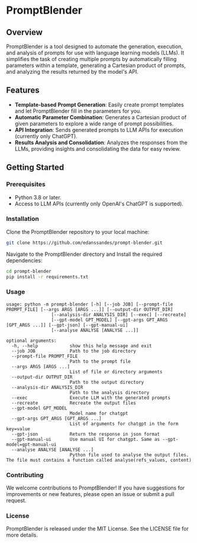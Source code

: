 # PromptBlender

## Overview

PromptBlender is a tool designed to automate the generation, execution, and analysis of prompts for use with language learning models (LLMs). It simplifies the task of creating multiple prompts by automatically filling parameters within a template, generating a Cartesian product of prompts, and analyzing the results returned by the model's API.

## Features

- **Template-based Prompt Generation**: Easily create prompt templates and let PromptBlender fill in the parameters for you.
- **Automatic Parameter Combination**: Generates a Cartesian product of given parameters to explore a wide range of prompt possibilities.
- **API Integration**: Sends generated prompts to LLM APIs for execution (currently only ChatGPT).
- **Results Analysis and Consolidation**: Analyzes the responses from the LLMs, providing insights and consolidating the data for easy review.

## Getting Started

### Prerequisites

- Python 3.8 or later.
- Access to LLM APIs (currently only OpenAI's ChatGPT is supported).

### Installation

Clone the PromptBlender repository to your local machine:

```bash
git clone https://github.com/edanssandes/prompt-blender.git
```

Navigate to the PromptBlender directory and Install the required dependencies:

```bash
cd prompt-blender
pip install -r requirements.txt
```

### Usage

```
usage: python -m prompt-blender [-h] [--job JOB] [--prompt-file PROMPT_FILE] [--args ARGS [ARGS ...]] [--output-dir OUTPUT_DIR] 
                 [--analysis-dir ANALYSIS_DIR] [--exec] [--recreate]
                 [--gpt-model GPT_MODEL] [--gpt-args GPT_ARGS [GPT_ARGS ...]] [--gpt-json] [--gpt-manual-ui] 
                 [--analyse ANALYSE [ANALYSE ...]]

optional arguments:
  -h, --help            show this help message and exit
  --job JOB             Path to the job directory
  --prompt-file PROMPT_FILE
                        Path to the prompt file
  --args ARGS [ARGS ...]
                        List of file or directory arguments
  --output-dir OUTPUT_DIR
                        Path to the output directory
  --analysis-dir ANALYSIS_DIR
                        Path to the analysis directory
  --exec                Execute LLM with the generated prompts
  --recreate            Recreate the output files
  --gpt-model GPT_MODEL
                        Model name for chatgpt
  --gpt-args GPT_ARGS [GPT_ARGS ...]
                        List of arguments for chatgpt in the form key=value
  --gpt-json            Return the response in json format
  --gpt-manual-ui       Use manual UI for chatgpt. Same as --gpt-model=gpt-manual-ui
  --analyse ANALYSE [ANALYSE ...]
                        Python file used to analyse the output files. The file must contains a function called analyse(refs_values, content)
```

### Contributing
We welcome contributions to PromptBlender! If you have suggestions for improvements or new features, please open an issue or submit a pull request.

### License
PromptBlender is released under the MIT License. See the LICENSE file for more details.


